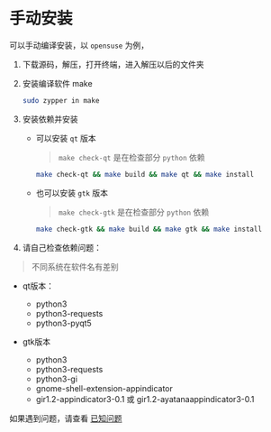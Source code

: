 # 手动安装

可以手动编译安装，以 `opensuse` 为例，

1. 下载源码，解压，打开终端，进入解压以后的文件夹

2. 安装编译软件 make

    ```bash
    sudo zypper in make
    ```

3. 安装依赖并安装

    - 可以安装 `qt` 版本
  
        > `make check-qt` 是在检查部分 `python` 依赖

        ```bash
        make check-qt && make build && make qt && make install
        ```

    - 也可以安装 `gtk` 版本

        > `make check-gtk` 是在检查部分 `python` 依赖

        ```bash
        make check-gtk && make build && make gtk && make install
        ```

4. 请自己检查依赖问题：

> 不同系统在软件名有差别

   - qt版本：
      - python3
      - python3-requests
      - python3-pyqt5

   - gtk版本
      - python3
      - python3-requests
      - python3-gi
      - gnome-shell-extension-appindicator
      - gir1.2-appindicator3-0.1 或 gir1.2-ayatanaappindicator3-0.1

如果遇到问题，请查看 [已知问题](qa.md)
